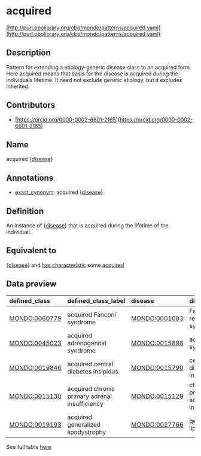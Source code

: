 # acquired 

[http://purl.obolibrary.org/obo/mondo/patterns/acquired.yaml](http://purl.obolibrary.org/obo/mondo/patterns/acquired.yaml)
## Description 

Pattern for extending a etiology-generic disease class to an acquired form.  Here acquired means that basis for the disease is acquired during the individuals lifetime. It need not exclude genetic etiology, but it excludes inherited.
## Contributors 
* [https://orcid.org/0000-0002-6601-2165](https://orcid.org/0000-0002-6601-2165) 
## Name 

acquired {[disease](http://purl.obolibrary.org/obo/MONDO_0000001)}

## Annotations 

* [exact_synonym](http://www.geneontology.org/formats/oboInOwl#hasExactSynonym): acquired {[disease](http://purl.obolibrary.org/obo/MONDO_0000001)}

## Definition 

An instance of {[disease](http://purl.obolibrary.org/obo/MONDO_0000001)} that is acquired during the lifetime of the individual.

## Equivalent to 

{[disease](http://purl.obolibrary.org/obo/MONDO_0000001)} and [has characteristic](http://purl.obolibrary.org/obo/RO_0000053) some [acquired](http://purl.obolibrary.org/obo/MONDO_0021141)

## Data preview 
| defined_class                                | defined_class_label                            | disease                                      | disease_label                         |
|:---------------------------------------------|:-----------------------------------------------|:---------------------------------------------|:--------------------------------------|
| [MONDO:0060779](http://purl.obolibrary.org/obo/MONDO_0060779) | acquired Fanconi syndrome                      | [MONDO:0001083](http://purl.obolibrary.org/obo/MONDO_0001083) | Fanconi renotubular syndrome          |
| [MONDO:0045023](http://purl.obolibrary.org/obo/MONDO_0045023) | acquired adrenogenital syndrome                | [MONDO:0015898](http://purl.obolibrary.org/obo/MONDO_0015898) | adrenogenital syndrome                |
| [MONDO:0019846](http://purl.obolibrary.org/obo/MONDO_0019846) | acquired central diabetes insipidus            | [MONDO:0015790](http://purl.obolibrary.org/obo/MONDO_0015790) | central diabetes insipidus            |
| [MONDO:0015130](http://purl.obolibrary.org/obo/MONDO_0015130) | acquired chronic primary adrenal insufficiency | [MONDO:0015129](http://purl.obolibrary.org/obo/MONDO_0015129) | chronic primary adrenal insufficiency |
| [MONDO:0019193](http://purl.obolibrary.org/obo/MONDO_0019193) | acquired generalized lipodystrophy             | [MONDO:0027766](http://purl.obolibrary.org/obo/MONDO_0027766) | generalized lipodystrophy             |

See full table [here](https://github.com/monarch-initiative/mondo/blob/master/src/patterns/data/matches/acquired.tsv) 
